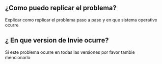 ## ¿Como puedo replicar el problema?
Explicar como replicar el problema paso a paso y en que sistema operativo ocurre
## ¿ En que version de Invie ocurre?
Si este problema ocurre en todas las versiones por favor tambie mencionarlo
